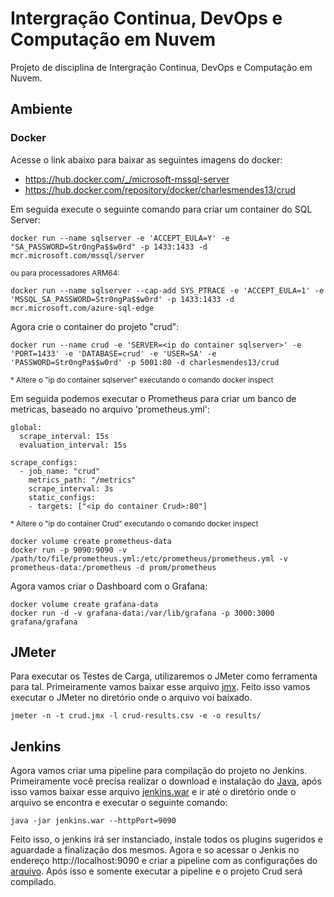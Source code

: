 # Intergração Continua, DevOps e Computação em Nuvem
Projeto de disciplina de Intergração Continua, DevOps e Computação em Nuvem.

## Ambiente

### Docker

Acesse o link abaixo para baixar as seguintes imagens do docker:
* https://hub.docker.com/_/microsoft-mssql-server
* https://hub.docker.com/repository/docker/charlesmendes13/crud

Em seguida execute o seguinte comando para criar um container do SQL Server:

```
docker run --name sqlserver -e 'ACCEPT_EULA=Y' -e "SA_PASSWORD=Str0ngPa$$w0rd" -p 1433:1433 -d mcr.microsoft.com/mssql/server
```
<sup>ou para processadores ARM64:</sup>
```
docker run --name sqlserver --cap-add SYS_PTRACE -e 'ACCEPT_EULA=1' -e 'MSSQL_SA_PASSWORD=Str0ngPa$$w0rd' -p 1433:1433 -d mcr.microsoft.com/azure-sql-edge
```

Agora crie o container do projeto "crud":

```
docker run --name crud -e 'SERVER=<ip do container sqlserver>' -e 'PORT=1433' -e 'DATABASE=crud' -e 'USER=SA' -e 'PASSWORD=Str0ngPa$$w0rd' -p 5001:80 -d charlesmendes13/crud
```
<sup>* Altere o "ip do container sqlserver" executando o comando docker inspect <id do container></sup>

Em seguida podemos executar o Prometheus para criar um banco de metricas, baseado no arquivo 'prometheus.yml':

```
global:
  scrape_interval: 15s
  evaluation_interval: 15s

scrape_configs:
  - job_name: "crud"
    metrics_path: "/metrics"
    scrape_interval: 3s
    static_configs:
    - targets: ["<ip do container Crud>:80"]
```
<sup>* Altere o "ip do container Crud" executando o comando docker inspect <id do container></sup>

```
docker volume create prometheus-data
docker run -p 9090:9090 -v /path/to/file/prometheus.yml:/etc/prometheus/prometheus.yml -v prometheus-data:/prometheus -d prom/prometheus
```

Agora vamos criar o Dashboard com o Grafana:

```
docker volume create grafana-data
docker run -d -v grafana-data:/var/lib/grafana -p 3000:3000 grafana/grafana
```

## JMeter

Para executar os Testes de Carga, utilizaremos o JMeter como ferramenta para tal. Primeiramente vamos baixar esse arquivo [jmx](https://github.com/charlesmendes13/Kubernetes/blob/master/jmeter/crud.jmx). Feito isso vamos executar o JMeter no diretório onde o arquivo voi baixado.

```
jmeter -n -t crud.jmx -l crud-results.csv -e -o results/
```

## Jenkins

Agora vamos criar uma pipeline para compilação do projeto no Jenkins. Primeiramente você precisa realizar o download e instalação do [Java](https://www.oracle.com/br/java/technologies/javase/jdk11-archive-downloads.html), após isso vamos baixar esse arquivo [jenkins.war](https://get.jenkins.io/war-stable/2.440.2/jenkins.war) e ir até o diretório onde o arquivo se encontra e executar o seguinte comando:

```
java -jar jenkins.war --httpPort=9090
```

Feito isso, o jenkins irá ser instanciado, instale todos os plugins sugeridos e aguardade a finalização dos mesmos. Agora e so acessar o Jenkis no endereço http://localhost:9090 e criar a pipeline com as configurações do [arquivo](https://github.com/charlesmendes13/Kubernetes/blob/master/jenkins/pipeline.jenkinsfile). Após isso e somente executar a pipeline e o projeto Crud será compilado.
